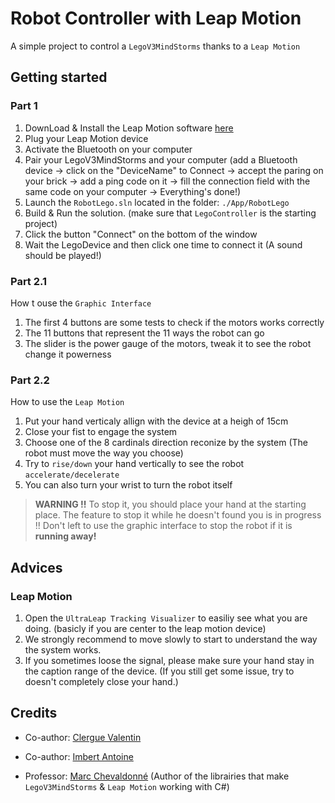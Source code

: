 # Robot Controller with Leap Motion

A simple project to control a `LegoV3MindStorms` thanks to a `Leap Motion`

## Getting started

### Part 1

1. DownLoad & Install the Leap Motion software [here](https://developer.leapmotion.com/tracking-software-download)
2. Plug your Leap Motion device
3. Activate the Bluetooth on your computer
4. Pair your LegoV3MindStorms and your computer (add a Bluetooth device -> click on the "DeviceName" to Connect -> accept the paring on your brick -> add a ping code on it -> fill the connection field with the same code on your computer -> Everything's done!)
5. Launch the `RobotLego.sln` located in the folder: `./App/RobotLego`
6. Build & Run the solution. (make sure that `LegoController` is the starting project)
7. Click the button "Connect" on the bottom of the window
8. Wait the LegoDevice and then click one time to connect it (A sound should be played!)

### Part 2.1

How t ouse the `Graphic Interface`

1. The first 4 buttons are some tests to check if the motors works correctly
2. The 11 buttons that represent the 11 ways the robot can go
3. The slider is the power gauge of the motors, tweak it to see the robot change it powerness

### Part 2.2

How to use the `Leap Motion`

1. Put your hand verticaly allign with the device at a heigh of 15cm
2. Close your fist to engage the system
3. Choose one of the 8 cardinals direction reconize by the system (The robot must move the way you choose)
4. Try to `rise/down` your hand vertically to see the robot `accelerate/decelerate`
5. You can also turn your wrist to turn the robot itself
   
   
> **WARNING !!** To stop it, you should place your hand at the starting place. The feature to stop it while he doesn't found you is in progress !! Don't left to use the graphic interface to stop the robot if it is **running away!**

## Advices

### Leap Motion

1. Open the `UltraLeap Tracking Visualizer` to easiliy see what you are doing. (basicly if you are center to the leap motion device)
2. We strongly recommend to move slowly to start to understand the way the system works.
3. If you sometimes loose the signal, please make sure your hand stay in the caption range of the device. (If you still get some issue, try to doesn't completely close your hand.)


## Credits

- Co-author: [Clergue Valentin](https://github.com/HandyS11)
  
- Co-author: [Imbert Antoine](https://www.youtube.com/watch?v=dQw4w9WgXcQ)

- Professor: [Marc Chevaldonné](https://gitlab.iut-clermont.uca.fr/macheval) (Author of the librairies that make `LegoV3MindStorms` & `Leap Motion` working with C#)